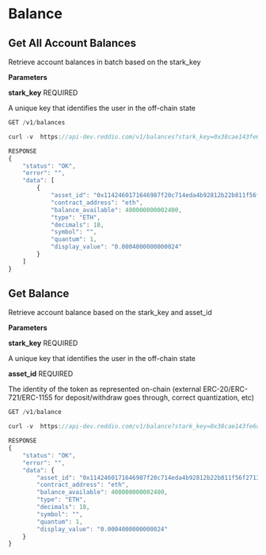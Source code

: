 # Balance

## Get All Account Balances

Retrieve account balances in batch based on the stark_key

**Parameters**

**stark_key** REQUIRED

A unique key that identifies the user in the off-chain state

```jsx
GET /v1/balances
```

```jsx
curl -v  https://api-dev.reddio.com/v1/balances?stark_key=0x38cae143fe6d2b8bdb7051f211744017d98f7e6a67e45a5dfc08759c119cf3c  -H 'content-type: application/json'
```

```jsx
RESPONSE
{
	"status": "OK",
	"error": "",
	"data": [
		{
			"asset_id": "0x1142460171646987f20c714eda4b92812b22b811f56f27130937c267e29bd9e",
			"contract_address": "eth",
			"balance_available": 400000000002400,
			"type": "ETH",
			"decimals": 18,
			"symbol": "",
			"quantum": 1,
			"display_value": "0.0004000000000024"
		}
	]
}
```

## Get Balance

Retrieve account balance based on the stark_key and asset_id

**Parameters**

**stark_key** REQUIRED

A unique key that identifies the user in the off-chain state

**asset_id** REQUIRED

The identity of the token as represented on-chain (external ERC-20/ERC-721/ERC-1155 for deposit/withdraw goes through, correct quantization, etc)

```jsx
GET /v1/balance
```

```jsx
curl -v  https://api-dev.reddio.com/v1/balance?stark_key=0x38cae143fe6d2b8bdb7051f211744017d98f7e6a67e45a5dfc08759c119cf3c&asset_id=0x1142460171646987f20c714eda4b92812b22b811f56f27130937c267e29bd9e -H 'content-type: application/json'
```

```jsx
RESPONSE
{
	"status": "OK",
	"error": "",
	"data": {
		"asset_id": "0x1142460171646987f20c714eda4b92812b22b811f56f27130937c267e29bd9e",
		"contract_address": "eth",
		"balance_available": 400000000002400,
		"type": "ETH",
		"decimals": 18,
		"symbol": "",
		"quantum": 1,
		"display_value": "0.0004000000000024"
	}
}
```